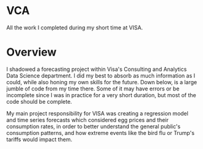 # VCA
All the work I completed during my short time at VISA.

# Overview
I shadowed a forecasting project within Visa's Consulting and Analytics Data Science department. I did my best to absorb as much information as I could, while also honing my own skills for the future. Down below, is a large jumble of code from my time there. Some of it may have errors or be incomplete since I was in practice for a very short duration, but most of the code should be complete.

My main project responsibility for VISA was creating a regression model and time series forecasts which considered egg prices and their consumption rates, in order to better understand the general public's consumption patterns, and how extreme events like the bird flu or Trump's tariffs would impact them.
